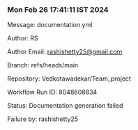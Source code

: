 
### Mon Feb 26 17:41:11 IST 2024
Message: documentation.yml

Author: RS

Author Email: rashishetty25@gmail.com

Branch: refs/heads/main

Repository: Vedkotawadekar/Team_project

Workflow Run ID: 8048608834

Status: Documentation generation failed

Failure by: rashishetty25

